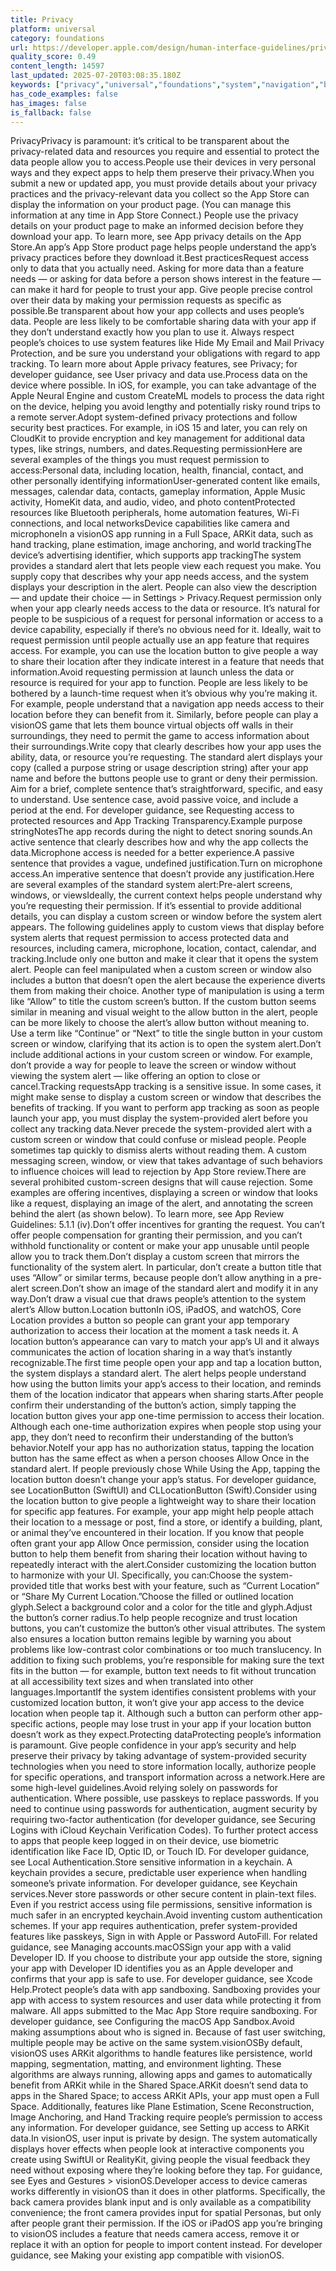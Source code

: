 ```yaml
---
title: Privacy
platform: universal
category: foundations
url: https://developer.apple.com/design/human-interface-guidelines/privacy
quality_score: 0.49
content_length: 14597
last_updated: 2025-07-20T03:08:35.180Z
keywords: ["privacy","universal","foundations","system","navigation","buttons","visual","status","color","accessibility","input","design","feedback","gestures"]
has_code_examples: false
has_images: false
is_fallback: false
---
```


PrivacyPrivacy is paramount: it’s critical to be transparent about the privacy-related data and resources you require and essential to protect the data people allow you to access.People use their devices in very personal ways and they expect apps to help them preserve their privacy.When you submit a new or updated app, you must provide details about your privacy practices and the privacy-relevant data you collect so the App Store can display the information on your product page. (You can manage this information at any time in App Store Connect.) People use the privacy details on your product page to make an informed decision before they download your app. To learn more, see App privacy details on the App Store.An app’s App Store product page helps people understand the app’s privacy practices before they download it.Best practicesRequest access only to data that you actually need. Asking for more data than a feature needs — or asking for data before a person shows interest in the feature — can make it hard for people to trust your app. Give people precise control over their data by making your permission requests as specific as possible.Be transparent about how your app collects and uses people’s data. People are less likely to be comfortable sharing data with your app if they don’t understand exactly how you plan to use it. Always respect people’s choices to use system features like Hide My Email and Mail Privacy Protection, and be sure you understand your obligations with regard to app tracking. To learn more about Apple privacy features, see Privacy; for developer guidance, see User privacy and data use.Process data on the device where possible. In iOS, for example, you can take advantage of the Apple Neural Engine and custom CreateML models to process the data right on the device, helping you avoid lengthy and potentially risky round trips to a remote server.Adopt system-defined privacy protections and follow security best practices. For example, in iOS 15 and later, you can rely on CloudKit to provide encryption and key management for additional data types, like strings, numbers, and dates.Requesting permissionHere are several examples of the things you must request permission to access:Personal data, including location, health, financial, contact, and other personally identifying informationUser-generated content like emails, messages, calendar data, contacts, gameplay information, Apple Music activity, HomeKit data, and audio, video, and photo contentProtected resources like Bluetooth peripherals, home automation features, Wi-Fi connections, and local networksDevice capabilities like camera and microphoneIn a visionOS app running in a Full Space, ARKit data, such as hand tracking, plane estimation, image anchoring, and world trackingThe device’s advertising identifier, which supports app trackingThe system provides a standard alert that lets people view each request you make. You supply copy that describes why your app needs access, and the system displays your description in the alert. People can also view the description — and update their choice — in Settings > Privacy.Request permission only when your app clearly needs access to the data or resource. It’s natural for people to be suspicious of a request for personal information or access to a device capability, especially if there’s no obvious need for it. Ideally, wait to request permission until people actually use an app feature that requires access. For example, you can use the location button to give people a way to share their location after they indicate interest in a feature that needs that information.Avoid requesting permission at launch unless the data or resource is required for your app to function. People are less likely to be bothered by a launch-time request when it’s obvious why you’re making it. For example, people understand that a navigation app needs access to their location before they can benefit from it. Similarly, before people can play a visionOS game that lets them bounce virtual objects off walls in their surroundings, they need to permit the game to access information about their surroundings.Write copy that clearly describes how your app uses the ability, data, or resource you’re requesting. The standard alert displays your copy (called a purpose string or usage description string) after your app name and before the buttons people use to grant or deny their permission. Aim for a brief, complete sentence that’s straightforward, specific, and easy to understand. Use sentence case, avoid passive voice, and include a period at the end. For developer guidance, see Requesting access to protected resources and App Tracking Transparency.Example purpose stringNotesThe app records during the night to detect snoring sounds.An active sentence that clearly describes how and why the app collects the data.Microphone access is needed for a better experience.A passive sentence that provides a vague, undefined justification.Turn on microphone access.An imperative sentence that doesn’t provide any justification.Here are several examples of the standard system alert:Pre-alert screens, windows, or viewsIdeally, the current context helps people understand why you’re requesting their permission. If it’s essential to provide additional details, you can display a custom screen or window before the system alert appears. The following guidelines apply to custom views that display before system alerts that request permission to access protected data and resources, including camera, microphone, location, contact, calendar, and tracking.Include only one button and make it clear that it opens the system alert. People can feel manipulated when a custom screen or window also includes a button that doesn’t open the alert because the experience diverts them from making their choice. Another type of manipulation is using a term like “Allow” to title the custom screen’s button. If the custom button seems similar in meaning and visual weight to the allow button in the alert, people can be more likely to choose the alert’s allow button without meaning to. Use a term like “Continue” or “Next” to title the single button in your custom screen or window, clarifying that its action is to open the system alert.Don’t include additional actions in your custom screen or window. For example, don’t provide a way for people to leave the screen or window without viewing the system alert — like offering an option to close or cancel.Tracking requestsApp tracking is a sensitive issue. In some cases, it might make sense to display a custom screen or window that describes the benefits of tracking. If you want to perform app tracking as soon as people launch your app, you must display the system-provided alert before you collect any tracking data.Never precede the system-provided alert with a custom screen or window that could confuse or mislead people. People sometimes tap quickly to dismiss alerts without reading them. A custom messaging screen, window, or view that takes advantage of such behaviors to influence choices will lead to rejection by App Store review.There are several prohibited custom-screen designs that will cause rejection. Some examples are offering incentives, displaying a screen or window that looks like a request, displaying an image of the alert, and annotating the screen behind the alert (as shown below). To learn more, see App Review Guidelines: 5.1.1 (iv).Don’t offer incentives for granting the request. You can’t offer people compensation for granting their permission, and you can’t withhold functionality or content or make your app unusable until people allow you to track them.Don’t display a custom screen that mirrors the functionality of the system alert. In particular, don’t create a button title that uses “Allow” or similar terms, because people don’t allow anything in a pre-alert screen.Don’t show an image of the standard alert and modify it in any way.Don’t draw a visual cue that draws people’s attention to the system alert’s Allow button.Location buttonIn iOS, iPadOS, and watchOS, Core Location provides a button so people can grant your app temporary authorization to access their location at the moment a task needs it. A location button’s appearance can vary to match your app’s UI and it always communicates the action of location sharing in a way that’s instantly recognizable.The first time people open your app and tap a location button, the system displays a standard alert. The alert helps people understand how using the button limits your app’s access to their location, and reminds them of the location indicator that appears when sharing starts.After people confirm their understanding of the button’s action, simply tapping the location button gives your app one-time permission to access their location. Although each one-time authorization expires when people stop using your app, they don’t need to reconfirm their understanding of the button’s behavior.NoteIf your app has no authorization status, tapping the location button has the same effect as when a person chooses Allow Once in the standard alert. If people previously chose While Using the App, tapping the location button doesn’t change your app’s status. For developer guidance, see LocationButton (SwiftUI) and CLLocationButton (Swift).Consider using the location button to give people a lightweight way to share their location for specific app features. For example, your app might help people attach their location to a message or post, find a store, or identify a building, plant, or animal they’ve encountered in their location. If you know that people often grant your app Allow Once permission, consider using the location button to help them benefit from sharing their location without having to repeatedly interact with the alert.Consider customizing the location button to harmonize with your UI. Specifically, you can:Choose the system-provided title that works best with your feature, such as “Current Location” or “Share My Current Location.”Choose the filled or outlined location glyph.Select a background color and a color for the title and glyph.Adjust the button’s corner radius.To help people recognize and trust location buttons, you can’t customize the button’s other visual attributes. The system also ensures a location button remains legible by warning you about problems like low-contrast color combinations or too much translucency. In addition to fixing such problems, you’re responsible for making sure the text fits in the button — for example, button text needs to fit without truncation at all accessibility text sizes and when translated into other languages.ImportantIf the system identifies consistent problems with your customized location button, it won’t give your app access to the device location when people tap it. Although such a button can perform other app-specific actions, people may lose trust in your app if your location button doesn’t work as they expect.Protecting dataProtecting people’s information is paramount. Give people confidence in your app’s security and help preserve their privacy by taking advantage of system-provided security technologies when you need to store information locally, authorize people for specific operations, and transport information across a network.Here are some high-level guidelines.Avoid relying solely on passwords for authentication. Where possible, use passkeys to replace passwords. If you need to continue using passwords for authentication, augment security by requiring two-factor authentication (for developer guidance, see Securing Logins with iCloud Keychain Verification Codes). To further protect access to apps that people keep logged in on their device, use biometric identification like Face ID, Optic ID, or Touch ID. For developer guidance, see Local Authentication.Store sensitive information in a keychain. A keychain provides a secure, predictable user experience when handling someone’s private information. For developer guidance, see Keychain services.Never store passwords or other secure content in plain-text files. Even if you restrict access using file permissions, sensitive information is much safer in an encrypted keychain.Avoid inventing custom authentication schemes. If your app requires authentication, prefer system-provided features like passkeys, Sign in with Apple or Password AutoFill. For related guidance, see Managing accounts.macOSSign your app with a valid Developer ID. If you choose to distribute your app outside the store, signing your app with Developer ID identifies you as an Apple developer and confirms that your app is safe to use. For developer guidance, see Xcode Help.Protect people’s data with app sandboxing. Sandboxing provides your app with access to system resources and user data while protecting it from malware. All apps submitted to the Mac App Store require sandboxing. For developer guidance, see Configuring the macOS App Sandbox.Avoid making assumptions about who is signed in. Because of fast user switching, multiple people may be active on the same system.visionOSBy default, visionOS uses ARKit algorithms to handle features like persistence, world mapping, segmentation, matting, and environment lighting. These algorithms are always running, allowing apps and games to automatically benefit from ARKit while in the Shared Space.ARKit doesn’t send data to apps in the Shared Space; to access ARKit APIs, your app must open a Full Space. Additionally, features like Plane Estimation, Scene Reconstruction, Image Anchoring, and Hand Tracking require people’s permission to access any information. For developer guidance, see Setting up access to ARKit data.In visionOS, user input is private by design. The system automatically displays hover effects when people look at interactive components you create using SwiftUI or RealityKit, giving people the visual feedback they need without exposing where they’re looking before they tap. For guidance, see Eyes and Gestures > visionOS.Developer access to device cameras works differently in visionOS than it does in other platforms. Specifically, the back camera provides blank input and is only available as a compatibility convenience; the front camera provides input for spatial Personas, but only after people grant their permission. If the iOS or iPadOS app you’re bringing to visionOS includes a feature that needs camera access, remove it or replace it with an option for people to import content instead. For developer guidance, see Making your existing app compatible with visionOS.